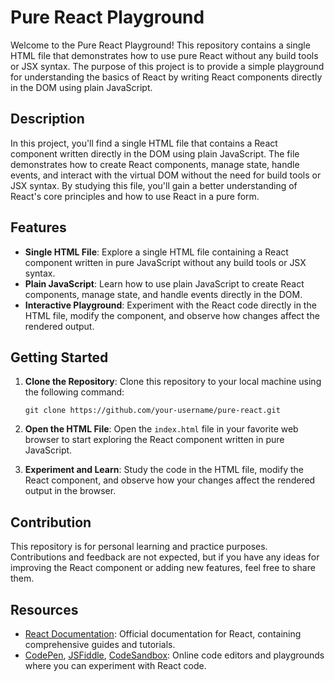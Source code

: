 
# Pure React Playground

Welcome to the Pure React Playground! This repository contains a single HTML file that demonstrates how to use pure React without any build tools or JSX syntax. The purpose of this project is to provide a simple playground for understanding the basics of React by writing React components directly in the DOM using plain JavaScript.

## Description

In this project, you'll find a single HTML file that contains a React component written directly in the DOM using plain JavaScript. The file demonstrates how to create React components, manage state, handle events, and interact with the virtual DOM without the need for build tools or JSX syntax. By studying this file, you'll gain a better understanding of React's core principles and how to use React in a pure form.

## Features

- **Single HTML File**: Explore a single HTML file containing a React component written in pure JavaScript without any build tools or JSX syntax.
- **Plain JavaScript**: Learn how to use plain JavaScript to create React components, manage state, and handle events directly in the DOM.
- **Interactive Playground**: Experiment with the React code directly in the HTML file, modify the component, and observe how changes affect the rendered output.

## Getting Started

1. **Clone the Repository**: Clone this repository to your local machine using the following command:
   ```
   git clone https://github.com/your-username/pure-react.git
   ```

2. **Open the HTML File**: Open the `index.html` file in your favorite web browser to start exploring the React component written in pure JavaScript.

3. **Experiment and Learn**: Study the code in the HTML file, modify the React component, and observe how your changes affect the rendered output in the browser.

## Contribution

This repository is for personal learning and practice purposes. Contributions and feedback are not expected, but if you have any ideas for improving the React component or adding new features, feel free to share them.

## Resources

- [React Documentation](https://reactjs.org/docs/getting-started.html): Official documentation for React, containing comprehensive guides and tutorials.
- [CodePen](https://codepen.io/), [JSFiddle](https://jsfiddle.net/), [CodeSandbox](https://codesandbox.io/): Online code editors and playgrounds where you can experiment with React code.
